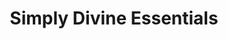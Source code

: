 ---
title: "Simply Divine Essentials"
url: /clinton/simply-divine-essentials/
shop: nutrition supplements
---
